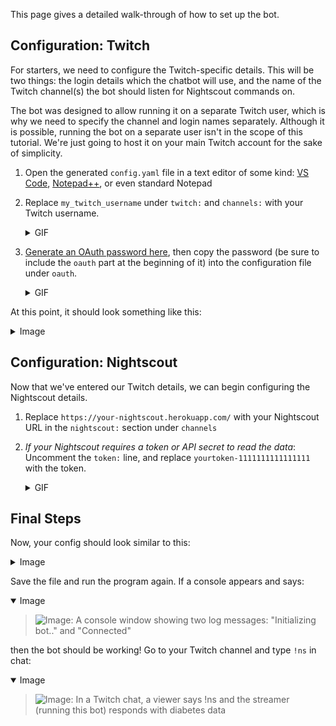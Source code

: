 This page gives a detailed walk-through of how to set up the bot.

## Configuration: Twitch
For starters, we need to configure the Twitch-specific details. This will be two things: the login details which the chatbot will use, and the name of the Twitch channel(s) the bot should listen for Nightscout commands on.

The bot was designed to allow running it on a separate Twitch user, which is why we need to specify the channel and login names separately. Although it is possible, running the bot on a separate user isn't in the scope of this tutorial. We're just going to host it on your main Twitch account for the sake of simplicity.

1. Open the generated `config.yaml` file in a text editor of some kind: [VS Code](https://code.visualstudio.com/), [Notepad++](https://notepad-plus-plus.org/), or even standard Notepad
2. Replace `my_twitch_username` under `twitch:` and `channels:` with your Twitch username.
   <details>
   <summary>GIF</summary>
   
   > ![GIF: Replacing `my_twitch_username` under the `twitch` and `channels` nodes in the config file](https://user-images.githubusercontent.com/32445075/181119814-7ea77070-493e-417c-863b-a78f87c2b4a4.gif)
   </details>
3. [Generate an OAuth password here](https://twitchapps.com/tmi/), then copy the password (be sure to include the `oauth` part at the beginning of it) into the configuration file under `oauth`.
   <details>
   <summary>GIF</summary>

   > ![GIF: Copying the OAuth generated at the twitchapps.com website and pasting it into the `oauth` key in the config file](https://user-images.githubusercontent.com/32445075/181119873-18a9944a-6610-47ff-a0f4-d93d4c5b980f.gif)
   </details>

At this point, it should look something like this:
<details>
<summary>Image</summary>

> ![Image: Showing the changes made so far. Notably, the `username` and `oauth` keys have changed under `twitch`, and the `my_twitch_username` that was under the `channels` list is also changed](https://user-images.githubusercontent.com/32445075/181112804-127037a8-2dae-4b66-b6cd-0339701fda87.png)
</details>

## Configuration: Nightscout
Now that we've entered our Twitch details, we can begin configuring the Nightscout details.

1. Replace `https://your-nightscout.herokuapp.com/` with your Nightscout URL in the `nightscout:` section under `channels`
2. *If your Nightscout requires a token or API secret to read the data*: Uncomment the `token:` line, and replace `yourtoken-1111111111111111` with the token.
   <details>
   <summary>GIF</summary>
   
   > ![GIF: Removing the `# ` before `token:` and replacing the example value with the access token from the Nightscout admin page](https://user-images.githubusercontent.com/32445075/181120773-a3303cdb-d9a6-4207-a576-182e2273cc16.gif)
   </details>

## Final Steps
Now, your config should look similar to this:
<details>
<summary>Image</summary>

> ![Image: Showing the entire config with all of the previous changes applied. Since the image shown at the end of the Twitch section, the `nightscout` key under the channel has changed. `token` is no longer commented, and the `url` has changed to the user's Nightscout URL](https://user-images.githubusercontent.com/32445075/181115795-852a8098-b34f-43a0-bed4-bf55396aed7a.png)
</details>

Save the file and run the program again. If a console appears and says:
<details open>
<summary>Image</summary>

> ![Image: A console window showing two log messages: "Initializing bot.." and "Connected"](https://user-images.githubusercontent.com/32445075/181116463-9de70901-b7f3-44d6-aa87-e81bc57b4530.png)
</details>

then the bot should be working! Go to your Twitch channel and type `!ns` in chat:
<details open>
<summary>Image</summary>

> ![Image: In a Twitch chat, a viewer says `!ns` and the streamer (running this bot) responds with diabetes data](https://user-images.githubusercontent.com/32445075/181109463-b493f53b-d318-4b27-8e3f-ac90a3701602.png)
</details>